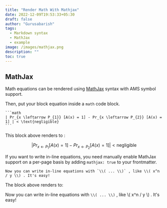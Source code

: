 ```yaml
---
title: "Render Math With Mathjax"
date: 2022-12-09T19:53:33+05:30
draft: false
author: "Gurusabarish"
tags:
  - Markdown syntax
  - MathJax
  - example
image: /images/mathjax.png
description: ""
toc: true
---
```


## MathJax

Math equations can be rendered using [MathJax](https://www.mathjax.org) syntax with AMS symbol support.

Then, put your block equation inside a `math` code block.

````
```math
| Pr_{x \leftarrow P_{1}} [A(x) = 1] - Pr_{x \leftarrow P_{2}} [A(x) = 1] | < \text{negligible}
```
````

This block above renders to :

```math
| Pr_{x \leftarrow P_{1}} [A(x) = 1] - Pr_{x \leftarrow P_{2}} [A(x) = 1] | < \text{negligible}
```

If you want to write in-line equations, you need manually enable MathJax support on a per-page basis by adding `mathjax: true` to your frontmatter.

```
Now you can write in-line equations with `\\( ... \\)` , like \\( x^n / y \\) . It's easy!
```

The block above renders to:

Now you can write in-line equations with `\\( ... \\)` , like \\( x^n / y \\) . It's easy!


